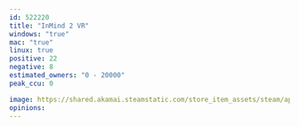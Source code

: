 ```yaml
---
id: 522220
title: "InMind 2 VR"
windows: "true"
mac: "true"
linux: true
positive: 22
negative: 8
estimated_owners: "0 - 20000"
peak_ccu: 0

image: https://shared.akamai.steamstatic.com/store_item_assets/steam/apps/522220/header.jpg?t=1725275912
opinions:
---
```

